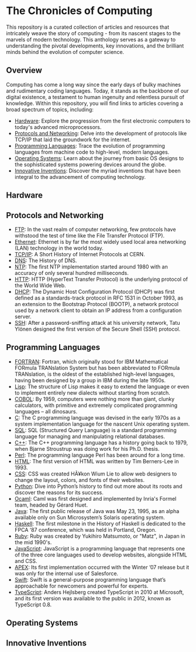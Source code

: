 # The Chronicles of Computing

This repository is a curated collection of articles and resources that intricately weave the story of computing - from its nascent stages to the marvels of modern technology. This anthology serves as a gateway to understanding the pivotal developments, key innovations, and the brilliant minds behind the evolution of computer science.

## Overview

Computing has come a long way since the early days of bulky machines and rudimentary coding languages. Today, it stands as the backbone of our digital existence, a testament to human ingenuity and relentless pursuit of knowledge. Within this repository, you will find links to articles covering a broad spectrum of topics, including:

- [Hardware](#hardware): Explore the progression from the first electronic computers to today's advanced microprocessors.
- [Protocols and Networking]({protocols-and-networking): Delve into the development of protocols like TCP/IP that laid the groundwork for the internet.
- [Programming Languages](#programming-languages): Trace the evolution of programming languages from machine code to high-level, modern languages.
- [Operating Systems](#operating-systems): Learn about the journey from basic OS designs to the sophisticated systems powering devices around the globe.
- [Innovative Inventions](#innovative-inventions): Discover the myriad inventions that have been integral to the advancement of computing technology.


## Hardware


## Protocols and Networking

- [FTP](https://www.systemtek.co.uk/2023/08/navigating-through-time-the-history-and-insecurity-of-ftp/): In the vast realm of computer networking, few protocols have withstood the test of time like the File Transfer Protocol (FTP).
- [Ethernet](https://www.oreilly.com/library/view/ethernet-the-definitive/1565926609/ch01.html): Ethernet is by far the most widely used local area networking (LAN) technology in the world today.
- [TCP/IP](https://cds.cern.ch/record/2855572/files/A%20Short%20History%20of%20Internet%20Protocols%20at%20CERN.pdf): A Short History of Internet Protocols at CERN.
- [DNS](https://www.researchgate.net/profile/Adi-Purnama-2/publication/362698920_The_History_of_DNS/links/62fa7526eb7b135a0e39ca9a/The-History-of-DNS.pdf): The History of DNS.
- [NTP](https://docs.ntpsec.org/latest/history.html): The first NTP implementation started around 1980 with an accuracy of only several hundred milliseconds.
- [HTTP](https://developer.mozilla.org/en-US/docs/Web/HTTP/Basics_of_HTTP/Evolution_of_HTTP): HTTP (HyperText Transfer Protocol) is the underlying protocol of the World Wide Web.
- [DHCP](https://www.isc.org/dhcphistory/): The Dynamic Host Configuration Protocol (DHCP) was first defined as a standards-track protocol in RFC 1531 in October 1993, as an extension to the Bootstrap Protocol (BOOTP), a network protocol used by a network client to obtain an IP address from a configuration server.
- [SSH](https://www.ssh.com/about/history/): After a password-sniffing attack at his university network, Tatu Ylönen designed the first version of the Secure Shell (SSH) protocol.

## Programming Languages

- [FORTRAN](https://www.mrao.cam.ac.uk/~pa/f90Notes/HTMLNotesnode5.html): Fortran, which originally stood for IBM Mathematical FORmula TRANslation System but has been abbreviated to FORmula TRANslation, is the oldest of the established high-level languages, having been designed by a group in IBM during the late 1950s.
- [Lisp](https://redirect.cs.umbc.edu/courses/331/resources/papers/Evolution-of-Lisp.pdf): The structure of Lisp makes it easy to extend the language or even to implement entirely new dialects without starting from scratch.
- [COBOL](https://www.thepowermba.com/en/blog/cobol-the-legendary-programming-language-that-you-have-to-know-about): By 1959, computers were nothing more than giant, clunky calculators, with primitive and extremely complicated programming languages – all dinosaurs.
- [C](https://www.bell-labs.com/usr/dmr/www/chist.html): The C programming language was devised in the early 1970s as a system implementation language for the nascent Unix operating system.
- [SQL](https://www.w3schools.in/sql/history): SQL (Structured Query Language) is a standard programming language for managing and manipulating relational databases.
- [C++](https://cplusplus.com/info/history/): The C++ programming language has a history going back to 1979, when Bjarne Stroustrup was doing work for his Ph.D. thesis.
- [Perl](https://yapc.tv/history-of-perl/): The programming language Perl has been around for a long time.
- [HTML](https://www.washington.edu/accesscomputing/webd2/student/unit1/module3/html_history.html): The first version of HTML was written by Tim Berners-Lee in 1993.
- [CSS](https://www.bu.edu/lernet/artemis/years/2020/projects/FinalPresentations/HTML/historyofcss.html): CSS was created HÃ¥kon Wium Lie to allow web designers to change the layout, colors, and fonts of their websites. 
- [Python](https://exyte.com/blog/a-brief-history-of-python): Dive into Python’s history to find out more about its roots and discover the reasons for its success.
- [Ocaml](https://v2.ocaml.org/learn/history.html): Caml was first designed and implemented by Inria's Formel team, headed by Gérard Huet.
- [Java](https://www.oreilly.com/library/view/java-the-legend/9781492048299/ch01.html): The first public release of Java was May 23, 1995, as an alpha available only on Sun Microsystem’s Solaris operating system.
- [Haskell](https://serokell.io/blog/haskell-history): The first milestone in the History of Haskell is dedicated to the FPCA ‘87 conference, which was held in Portland, Oregon.
- [Ruby](https://launchschool.com/books/ruby/read/introduction): Ruby was created by Yukihiro Matsumoto, or "Matz", in Japan in the mid 1990's.
- [JavaScript](https://dev.to/dboatengx/history-of-javascript-how-it-all-began-92a): JavaScript is a programming language that represents one of the three core languages used to develop websites, alongside HTML and CSS.
- [APEX](https://craftware.com/history-of-apex-language-compiler/): Its first implementation occurred with the Winter ’07 release but it was only for the internal use of Salesforce. 
- [Swift](https://www.swift.org/about/): Swift is a general-purpose programming language that’s approachable for newcomers and powerful for experts.
- [TypeScript](https://invedus.com/blog/what-is-typescript-definition-history-features-and-uses-of-typescript/): Anders Hejlsberg created TypeScript in 2010 at Microsoft, and its first version was available to the public in 2012, known as TypeScript 0.8.



## Operating Systems


## Innovative Inventions


